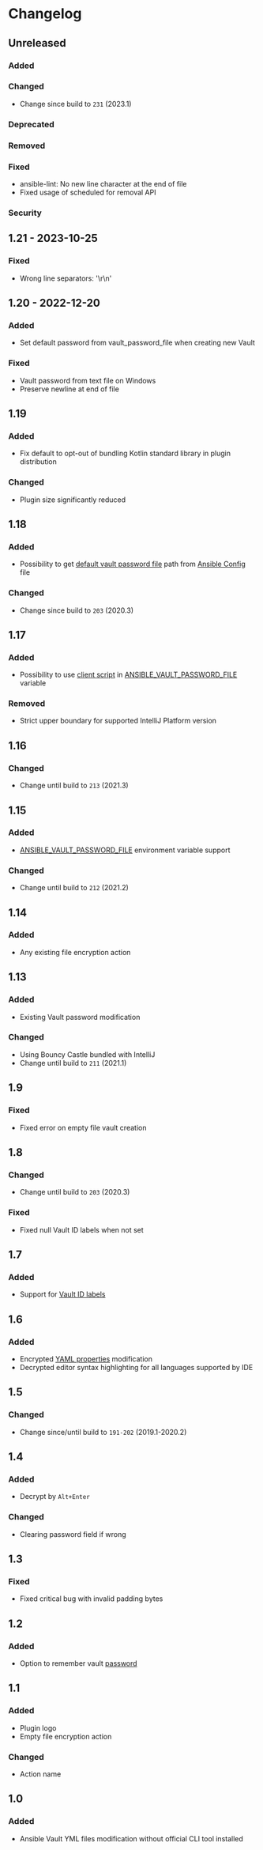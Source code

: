 # Changelog

## Unreleased

### Added

### Changed

- Change since build to `231` (2023.1)

### Deprecated

### Removed

### Fixed

- ansible-lint: No new line character at the end of file
- Fixed usage of scheduled for removal API

### Security

## 1.21 - 2023-10-25

### Fixed

- Wrong line separators: '\r\n'

## 1.20 - 2022-12-20

### Added

- Set default password from vault_password_file when creating new Vault

### Fixed

- Vault password from text file on Windows
- Preserve newline at end of file

## 1.19

### Added

- Fix default to opt-out of bundling Kotlin standard library in plugin distribution

### Changed

- Plugin size significantly reduced

## 1.18

### Added

- Possibility to get [default vault password file](https://docs.ansible.com/ansible/latest/reference_appendices/config.html#default-vault-password-file) path from [Ansible Config](https://docs.ansible.com/ansible/latest/reference_appendices/config.html) file

### Changed

- Change since build to `203` (2020.3)

## 1.17

### Added

- Possibility to use [client script](https://docs.ansible.com/ansible/latest/user_guide/vault.html#storing-passwords-in-third-party-tools-with-vault-password-client-scripts) in [ANSIBLE_VAULT_PASSWORD_FILE](https://docs.ansible.com/ansible/latest/reference_appendices/config.html#envvar-ANSIBLE_VAULT_PASSWORD_FILE) variable

### Removed

- Strict upper boundary for supported IntelliJ Platform version

## 1.16

### Changed

- Change until build to `213` (2021.3)

## 1.15

### Added

- [ANSIBLE_VAULT_PASSWORD_FILE](https://docs.ansible.com/ansible/latest/reference_appendices/config.html#envvar-ANSIBLE_VAULT_PASSWORD_FILE) environment variable support

### Changed

- Change until build to `212` (2021.2)

## 1.14

### Added

- Any existing file encryption action

## 1.13

### Added

- Existing Vault password modification

### Changed

- Using Bouncy Castle bundled with IntelliJ
- Change until build to `211` (2021.1)

## 1.9

### Fixed

- Fixed error on empty file vault creation

## 1.8

### Changed

- Change until build to `203` (2020.3)

### Fixed

- Fixed null Vault ID labels when not set

## 1.7

### Added

- Support for [Vault ID labels](https://docs.ansible.com/ansible/latest/user_guide/vault.html#managing-multiple-passwords-with-vault-ids)

## 1.6

### Added

- Encrypted [YAML properties](https://docs.ansible.com/ansible/latest/user_guide/vault.html#encrypt-string-for-use-in-yaml) modification
- Decrypted editor syntax highlighting for all languages supported by IDE

## 1.5

### Changed

- Change since/until build to `191-202` (2019.1-2020.2)

## 1.4

### Added

- Decrypt by `Alt+Enter`

### Changed

- Clearing password field if wrong

## 1.3

### Fixed

- Fixed critical bug with invalid padding bytes

## 1.2

### Added

- Option to remember vault [password](https://www.jetbrains.com/help/idea/reference-ide-settings-password-safe.html)

## 1.1

### Added

- Plugin logo
- Empty file encryption action

### Changed

- Action name

## 1.0

### Added

- Ansible Vault YML files modification without official CLI tool installed
